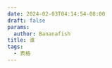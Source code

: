 ```yaml
---
date: 2024-02-03T04:14:54-08:00
draft: false
params:
  author: Bananafish
title: 谁
tags:
  - 表格
---
```

